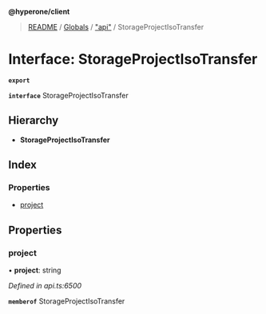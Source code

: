 **@hyperone/client**

> [README](../README.md) / [Globals](../globals.md) / ["api"](../modules/_api_.md) / StorageProjectIsoTransfer

# Interface: StorageProjectIsoTransfer

**`export`** 

**`interface`** StorageProjectIsoTransfer

## Hierarchy

* **StorageProjectIsoTransfer**

## Index

### Properties

* [project](_api_.storageprojectisotransfer.md#project)

## Properties

### project

•  **project**: string

*Defined in api.ts:6500*

**`memberof`** StorageProjectIsoTransfer
